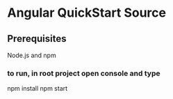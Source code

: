 # Angular QuickStart Source

## Prerequisites

Node.js and npm

### to run, in root project open console and type

npm install
npm start